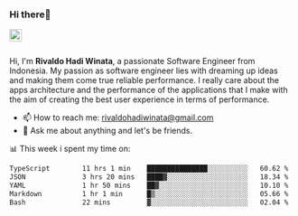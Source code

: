 ### Hi there👋
<a href="https://www.linkedin.com/in/rivaldohadiwinata/">
  <img align="left" alt="Rivaldo's LinkedIN" width="22px" src="https://upload.wikimedia.org/wikipedia/commons/8/81/LinkedIn_icon.svg" />
</a>

<br/>
<br/>

Hi, I'm **Rivaldo Hadi Winata**, a passionate Software Engineer from Indonesia. 
My passion as software engineer lies with dreaming up ideas and making them come true reliable performance. 
I really care about the apps architecture and the performance of the applications that I make with the aim of creating the best user experience in terms of performance.

- 📫 How to reach me: [rivaldohadiwinata@gmail.com](mailto:rivaldohadiwinata@gmail.com)
- 💬 Ask me about anything and let's be friends.

📊 This week i spent my time on:


<!--START_SECTION:waka-->

```txt
TypeScript        11 hrs 1 min    ███████████████░░░░░░░░░░   60.62 %
JSON              3 hrs 20 mins   ████▓░░░░░░░░░░░░░░░░░░░░   18.34 %
YAML              1 hr 50 mins    ██▓░░░░░░░░░░░░░░░░░░░░░░   10.10 %
Markdown          1 hr 1 min      █▒░░░░░░░░░░░░░░░░░░░░░░░   05.66 %
Bash              22 mins         ▓░░░░░░░░░░░░░░░░░░░░░░░░   02.04 %
```

<!--END_SECTION:waka-->


<!--- 🔭 I’m currently working on Parnas FMS Project -->

<!--
**rivaldotjioe/rivaldotjioe** is a ✨ _special_ ✨ repository because its `README.md` (this file) appears on your GitHub profile.

Here are some ideas to get you started:

- 🔭 I’m currently working on ...
- 🌱 I’m currently learning ...
- 👯 I’m looking to collaborate on ...
- 🤔 I’m looking for help with ...
- 💬 Ask me about ...
- 📫 How to reach me: ...
- 😄 Pronouns: ...
- ⚡ Fun fact: ...
-->
